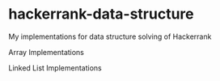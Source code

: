 # hackerrank-data-structure

My implementations for data structure solving of Hackerrank

Array Implementations

Linked List Implementations
